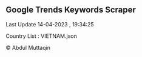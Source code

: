 

## Google Trends Keywords Scraper 
 
Last Update 14-04-2023 , 19:34:25

Country List :
VIETNAM.json



© Abdul Muttaqin 
